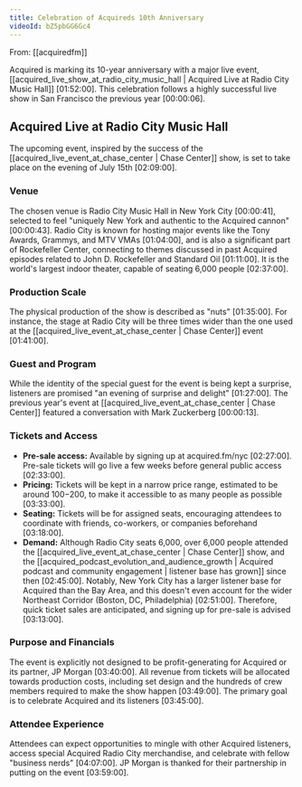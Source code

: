```yaml
---
title: Celebration of Acquireds 10th Anniversary
videoId: bZ5pbGG6Gc4
---
```


From: [[acquiredfm]] <br/> 

Acquired is marking its 10-year anniversary with a major live event, [[acquired_live_show_at_radio_city_music_hall | Acquired Live at Radio City Music Hall]] <a class="yt-timestamp" data-t="01:52:00">[01:52:00]</a>. This celebration follows a highly successful live show in San Francisco the previous year <a class="yt-timestamp" data-t="00:00:06">[00:00:06]</a>.

## Acquired Live at Radio City Music Hall

The upcoming event, inspired by the success of the [[acquired_live_event_at_chase_center | Chase Center]] show, is set to take place on the evening of July 15th <a class="yt-timestamp" data-t="02:09:00">[02:09:00]</a>.

### Venue
The chosen venue is Radio City Music Hall in New York City <a class="yt-timestamp" data-t="00:00:41">[00:00:41]</a>, selected to feel "uniquely New York and authentic to the Acquired cannon" <a class="yt-timestamp" data-t="00:00:43">[00:00:43]</a>. Radio City is known for hosting major events like the Tony Awards, Grammys, and MTV VMAs <a class="yt-timestamp" data-t="01:04:00">[01:04:00]</a>, and is also a significant part of Rockefeller Center, connecting to themes discussed in past Acquired episodes related to John D. Rockefeller and Standard Oil <a class="yt-timestamp" data-t="01:11:00">[01:11:00]</a>. It is the world's largest indoor theater, capable of seating 6,000 people <a class="yt-timestamp" data-t="02:37:00">[02:37:00]</a>.

### Production Scale
The physical production of the show is described as "nuts" <a class="yt-timestamp" data-t="01:35:00">[01:35:00]</a>. For instance, the stage at Radio City will be three times wider than the one used at the [[acquired_live_event_at_chase_center | Chase Center]] event <a class="yt-timestamp" data-t="01:41:00">[01:41:00]</a>.

### Guest and Program
While the identity of the special guest for the event is being kept a surprise, listeners are promised "an evening of surprise and delight" <a class="yt-timestamp" data-t="01:27:00">[01:27:00]</a>. The previous year's event at [[acquired_live_event_at_chase_center | Chase Center]] featured a conversation with Mark Zuckerberg <a class="yt-timestamp" data-t="00:00:13">[00:00:13]</a>.

### Tickets and Access
*   **Pre-sale access:** Available by signing up at acquired.fm/nyc <a class="yt-timestamp" data-t="02:27:00">[02:27:00]</a>. Pre-sale tickets will go live a few weeks before general public access <a class="yt-timestamp" data-t="02:33:00">[02:33:00]</a>.
*   **Pricing:** Tickets will be kept in a narrow price range, estimated to be around $100-$200, to make it accessible to as many people as possible <a class="yt-timestamp" data-t="03:33:00">[03:33:00]</a>.
*   **Seating:** Tickets will be for assigned seats, encouraging attendees to coordinate with friends, co-workers, or companies beforehand <a class="yt-timestamp" data-t="03:18:00">[03:18:00]</a>.
*   **Demand:** Although Radio City seats 6,000, over 6,000 people attended the [[acquired_live_event_at_chase_center | Chase Center]] show, and the [[acquired_podcast_evolution_and_audience_growth | Acquired podcast and community engagement | listener base has grown]] since then <a class="yt-timestamp" data-t="02:45:00">[02:45:00]</a>. Notably, New York City has a larger listener base for Acquired than the Bay Area, and this doesn't even account for the wider Northeast Corridor (Boston, DC, Philadelphia) <a class="yt-timestamp" data-t="02:51:00">[02:51:00]</a>. Therefore, quick ticket sales are anticipated, and signing up for pre-sale is advised <a class="yt-timestamp" data-t="03:13:00">[03:13:00]</a>.

### Purpose and Financials
The event is explicitly not designed to be profit-generating for Acquired or its partner, JP Morgan <a class="yt-timestamp" data-t="03:40:00">[03:40:00]</a>. All revenue from tickets will be allocated towards production costs, including set design and the hundreds of crew members required to make the show happen <a class="yt-timestamp" data-t="03:49:00">[03:49:00]</a>. The primary goal is to celebrate Acquired and its listeners <a class="yt-timestamp" data-t="03:45:00">[03:45:00]</a>.

### Attendee Experience
Attendees can expect opportunities to mingle with other Acquired listeners, access special Acquired Radio City merchandise, and celebrate with fellow "business nerds" <a class="yt-timestamp" data-t="04:07:00">[04:07:00]</a>. JP Morgan is thanked for their partnership in putting on the event <a class="yt-timestamp" data-t="03:59:00">[03:59:00]</a>.